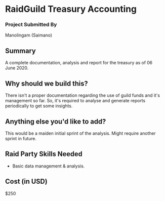 # RaidGuild Treasury Accounting

### Project Submitted By

Manolingam (Saimano)

## Summary

A complete documentation, analysis and report for the treasury as of 06 June 2020.

## Why should we build this?

There isn't a proper documentation regarding the use of guild funds and it's management so far. So, it's required to analyse and generate reports periodically to get some insights.

## Anything else you'd like to add?

This would be a maiden initial sprint of the analysis. Might require another sprint in future.

## Raid Party Skills Needed

- Basic data management & analysis.

## Cost (in USD)

\$250
